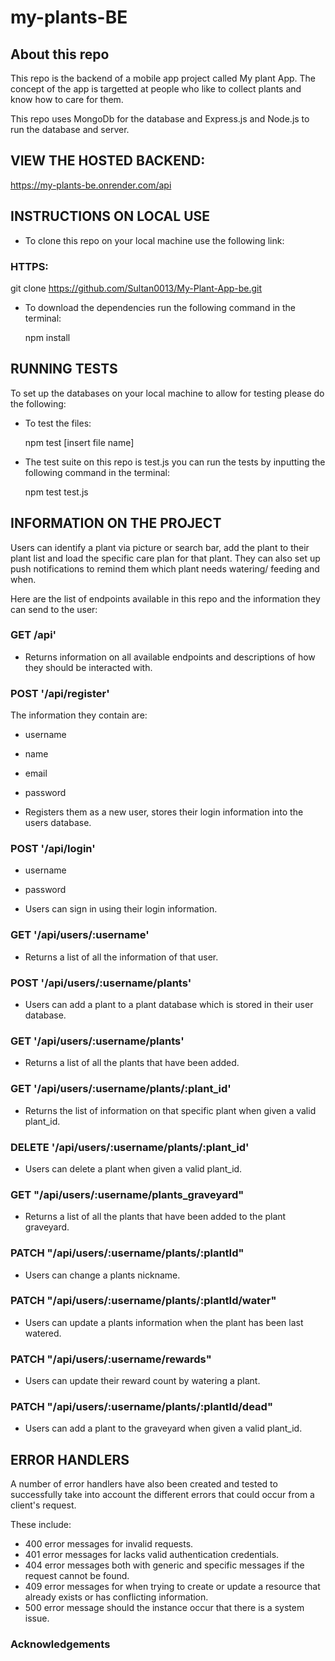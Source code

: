 # my-plants-BE

## About this repo

This repo is the backend of a mobile app project called My plant App. The concept of the app is targetted at people who like to collect plants and know how to care for them.

This repo uses MongoDb for the database and Express.js and Node.js to run the database and server.

## VIEW THE HOSTED BACKEND:

https://my-plants-be.onrender.com/api

## INSTRUCTIONS ON LOCAL USE

- To clone this repo on your local machine use the following link:

### HTTPS:

   git clone https://github.com/Sultan0013/My-Plant-App-be.git


- To download the dependencies run the following command in the terminal:

  npm install

## RUNNING TESTS

To set up the databases on your local machine to allow for testing please do the following:

- To test the files:

  npm test [insert file name]

- The test suite on this repo is test.js you can run the tests by inputting the following command in the terminal:

  npm test test.js

## INFORMATION ON THE PROJECT

Users can identify a plant via picture or search bar, add the plant to their plant list and load the specific care plan for that plant. They can also set up push notifications to remind them which plant needs watering/ feeding and when.

Here are the list of endpoints available in this repo and the information they can send to the user:

### GET /api'

- Returns information on all available endpoints and descriptions of how they should be interacted with.

### POST '/api/register'

The information they contain are:

- username
- name
- email
- password

- Registers them as a new user, stores their login information into the users database.

### POST '/api/login'

- username
- password

- Users can sign in using their login information.

### GET '/api/users/:username'

- Returns a list of all the information of that user.

### POST '/api/users/:username/plants'

- Users can add a plant to a plant database which is stored in their user database.

### GET '/api/users/:username/plants'

- Returns a list of all the plants that have been added.

### GET '/api/users/:username/plants/:plant_id'

- Returns the list of information on that specific plant when given a valid plant_id.

### DELETE '/api/users/:username/plants/:plant_id'

- Users can delete a plant when given a valid plant_id.

### GET "/api/users/:username/plants_graveyard"

- Returns a list of all the plants that have been added to the plant graveyard.

### PATCH "/api/users/:username/plants/:plantId"

- Users can change a plants nickname.

### PATCH "/api/users/:username/plants/:plantId/water"

- Users can update a plants information when the plant has been last watered.

### PATCH "/api/users/:username/rewards"

- Users can update their reward count by watering a plant.

### PATCH "/api/users/:username/plants/:plantId/dead"

- Users can add a plant to the graveyard when given a valid plant_id.

## ERROR HANDLERS

A number of error handlers have also been created and tested to successfully take into account the different errors that could occur from a client's request.

These include:

- 400 error messages for invalid requests.
- 401 error messages for lacks valid authentication credentials.
- 404 error messages both with generic and specific messages if the request cannot be found.
- 409 error messages for when trying to create or update a resource that already exists or has conflicting information.
- 500 error message should the instance occur that there is a system issue.

### Acknowledgements
